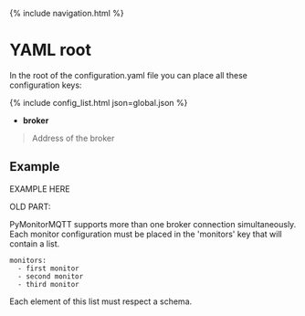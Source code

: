 {% include navigation.html %}

# YAML root

In the root of the configuration.yaml file you can place all these configuration keys:

{% include config_list.html json=global.json %}

- **broker**
> Address of the broker

## Example

EXAMPLE HERE


OLD PART: 

PyMonitorMQTT supports more than one broker connection simultaneously. Each monitor configuration must be placed in the 'monitors' key that will contain a list. 

```
monitors:
  - first monitor
  - second monitor
  - third monitor
```

Each element of this list must respect a schema.